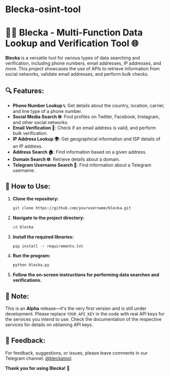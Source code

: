 # Blecka-osint-tool
# 🕵️‍♂️ **Blecka** - Multi-Function Data Lookup and Verification Tool 🌐

**Blecka** is a versatile tool for various types of data searching and verification, including phone numbers, email addresses, IP addresses, and more. This project showcases the use of APIs to retrieve information from social networks, validate email addresses, and perform bulk checks.

## 🔍 **Features:**

- **Phone Number Lookup 📞**: Get details about the country, location, carrier, and line type of a phone number.
- **Social Media Search 🌐**: Find profiles on Twitter, Facebook, Instagram, and other social networks.
- **Email Verification 📧**: Check if an email address is valid, and perform bulk verification.
- **IP Address Lookup 🌍**: Get geographical information and ISP details of an IP address.
- **Address Search 🏠**: Find information based on a given address.
- **Domain Search 🌐**: Retrieve details about a domain.
- **Telegram Username Search 📲**: Find information about a Telegram username.

## 🚀 **How to Use:**

1. **Clone the repository:**
   ```bash
   git clone https://github.com/yourusername/blecka.git
   ```

2. **Navigate to the project directory:**
   ```bash
   cd blecka
   ```

3. **Install the required libraries:**
   ```bash
   pip install -r requirements.txt
   ```

4. **Run the program:**
   ```bash
   python blecka.py
   ```

5. **Follow the on-screen instructions for performing data searches and verifications.**

## 📜 **Note:**
This is an **Alpha** release—it's the very first version and is still under development. Please replace `YOUR_API_KEY` in the code with real API keys for the services you intend to use. Check the documentation of the respective services for details on obtaining API keys.

## 💬 **Feedback:**

For feedback, suggestions, or issues, please leave comments in our Telegram channel: [@bleckatool](https://t.me/bleckatool).

**Thank you for using Blecka!** 🎉
